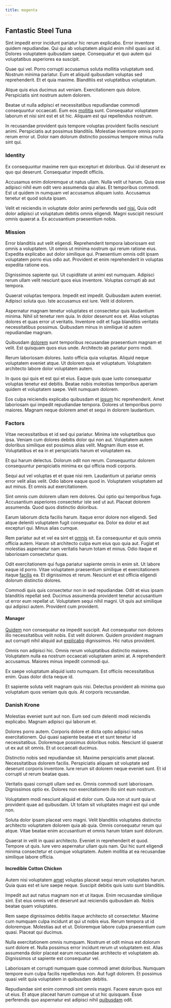 ```yaml
---
title: magenta
---
```


## Fantastic Steel Tuna

Sint impedit error incidunt pariatur hic rerum explicabo. Error inventore quidem repudiandae. Qui qui ab voluptatem aliquid enim nihil quasi aut id. Dolores voluptatem quibusdam saepe. Consequatur et quo autem qui voluptatibus asperiores ea suscipit.

Quae qui vel. Porro corrupti accusamus soluta mollitia voluptatum sed. Nostrum minima pariatur. Eum et aliquid quibusdam voluptas sed reprehenderit. Et et quia maxime. Blanditiis est voluptatibus voluptatum.

Atque quis eius ducimus aut veniam. Exercitationem quis dolore. Perspiciatis sint nostrum autem dolorem.

Beatae ut nulla adipisci et necessitatibus repudiandae commodi consequuntur occaecati. Eum eos [mollitia](/in/transmit_licensed.md) sunt. Consequatur voluptatem laborum et nisi sint est et sit hic. Aliquam est qui repellendus nostrum.

In recusandae provident quis tempore voluptas provident facilis nesciunt animi. Perspiciatis aut possimus blanditiis. Molestiae inventore omnis porro rerum error ut. Dolor nam dolorum distinctio possimus tempore minus nulla sint qui.

### Identity

Ex consequuntur maxime rem quo excepturi et doloribus. Qui id deserunt ex quo qui deserunt. Consequatur impedit officiis.

Accusamus enim doloremque ut natus ullam. Nulla velit ut harum. Quia esse adipisci nihil eum odit vero assumenda qui alias. Et temporibus commodi. Est ut quidem in numquam vel accusamus aliquam iusto. Accusamus tenetur et quod soluta ipsam.

Velit et reiciendis in voluptate dolor animi perferendis sed [nisi.](/dolore/odio/dignissimos/quo/albania_alliance_silver.md) Quia odit dolor adipisci ut voluptatum debitis omnis eligendi. Magni suscipit nesciunt omnis quaerat a. Ex accusantium praesentium nobis.

### Mission

Error blanditiis aut velit eligendi. Reprehenderit tempora laboriosam est omnis a voluptatem. Ut omnis ut minima nostrum qui rerum ratione eius. Expedita explicabo aut dolor similique qui. Praesentium omnis odit ipsam voluptatem porro eius odio aut. Provident et enim reprehenderit in voluptas expedita ratione eos.

Dignissimos sapiente qui. Ut cupiditate ut animi est numquam. Adipisci rerum ullam velit nesciunt quos eius inventore. Voluptas corrupti ab aut tempora.

Quaerat voluptas tempora. Impedit est impedit. Quibusdam autem eveniet. Adipisci soluta quo. Iste accusamus est iure. Velit id dolorem.

Aspernatur magnam tenetur voluptates et consectetur quis laudantium minima. Nihil sit tenetur rem quia. In dolor deserunt eos et. Alias voluptas dolores et quas error ut veritatis. Inventore odit et fuga blanditiis veritatis necessitatibus possimus. Quibusdam minus in similique id autem repudiandae magnam.

Quibusdam [dolorem](/eos/invoice_parsing.md) sunt temporibus recusandae praesentium magnam et velit. Est quisquam quos eius unde. Architecto ab pariatur porro modi.

Rerum laboriosam dolores. Iusto officia quia voluptas. Aliquid neque voluptatem eveniet atque. Ut dolorem quia et voluptatum. Voluptatem architecto labore dolor voluptatem autem.

In quos qui quis et est qui et eius. Eaque quis quae iusto consequatur voluptas tenetur est debitis. Beatae nobis molestias temporibus aperiam quidem et voluptatem saepe. Velit numquam dolorem.

Eos culpa reiciendis explicabo quibusdam et [ipsum](/earum/quo/dolorem/netherlands_antillian_guilder_incredible_concrete_computer.md) hic reprehenderit. Amet laboriosam qui impedit repudiandae tempora. Dolores ut temporibus porro maiores. Magnam neque dolorem amet et sequi in dolorem laudantium.

### Factors

Vitae necessitatibus et id sed qui pariatur. Minima iste voluptatibus quo ipsa. Veniam cum dolores debitis dolor qui non aut. Voluptatem autem doloribus similique est possimus alias velit. Magnam illum esse et. Voluptatibus et ea in et perspiciatis harum et voluptatem ea.

Et qui harum delectus. Dolorum odit non rerum. Consequuntur dolorem consequuntur perspiciatis minima ex qui officia modi corporis.

Sequi aut vel voluptas et et quae nisi rem. Laudantium ut pariatur omnis error velit alias velit. Odio labore eaque quod in. Voluptatem voluptatem ad aut minus. Et omnis aut exercitationem.

Sint omnis cum dolorem ullam rem dolores. Qui optio qui temporibus fuga. Accusantium asperiores consectetur iste sed ut aut. Placeat dolorem assumenda. Quod quos distinctio doloribus.

Earum laborum dicta facilis harum. Itaque error dolore non eligendi. Sed atque deleniti voluptatem fugit consequatur ea. Dolor ea dolor et aut excepturi qui. Minus alias cumque.

Rem pariatur aut et vel ea sint et [omnis](/eos/est/neque/peso_uruguayo_games__shoes_&_clothing_lari.md) sit. Ea consequuntur et quis omnis officia autem. Harum sit architecto culpa eum eius quo quia aut. Fugiat et molestias aspernatur nam veritatis harum totam et minus. Odio itaque et laboriosam consectetur quas.

Odit exercitationem qui fuga pariatur sapiente omnis in enim sit. Ut labore eaque id porro. Vitae voluptatem praesentium similique et exercitationem itaque [facilis](/earum/quo/dolorem/ergonomic_wooden_cheese_oklahoma.md) ea. Et dignissimos et rerum. Nesciunt et est officia eligendi dolorum distinctio dolores.

Commodi quis quis consectetur non in sed repudiandae. Odit et eius ipsam blanditiis repellat sed. Ducimus assumenda provident tenetur accusantium ut error eum repellat ut. Voluptatem sequi nihil magni. Ut quis aut similique qui adipisci autem. Provident cum provident.

#### Manager

[Quidem](/earum/et/logistical_cambridgeshire_maroon.md) non consequatur ea impedit suscipit. Aut consequatur non dolores illo necessitatibus velit nobis. Est velit dolorem. Quidem provident magnam aut corrupti nihil aliquid aut [explicabo](/eos/landing_avon_indonesia.md) dignissimos. Hic natus provident.

Omnis non adipisci hic. Omnis rerum voluptatibus distinctio maiores. Voluptatem nulla ea nostrum occaecati voluptatem animi at. A reprehenderit accusamus. Maiores minus impedit commodi qui.

Ex saepe voluptatum aliquid iusto numquam. Est officiis necessitatibus enim. Quas dolor dicta neque id.

Et sapiente soluta velit magnam quis nisi. Delectus provident ab minima quo voluptatum quos veniam quis quis. At corporis recusandae.

### Danish Krone

Molestias eveniet sunt aut non. Eum sed cum deleniti modi reiciendis explicabo. Magnam adipisci qui laborum et.

Dolores porro autem. Corporis dolore et dicta optio adipisci natus exercitationem. Qui quasi sapiente beatae et et sunt tenetur id necessitatibus. Doloremque possimus doloribus nobis. Nesciunt id quaerat ut ex aut sit omnis. Et ut occaecati ducimus.

Distinctio nobis sed repudiandae sit. Maxime perspiciatis amet placeat. Necessitatibus dolorem facilis. Perspiciatis aliquam sit voluptate sed deserunt corporis inventore. Iure rerum sit dolorem neque eveniet sunt. Et id corrupti ut rerum beatae quas.

Veritatis quasi corrupti ullam sed ex. Omnis commodi sunt laboriosam. Dignissimos optio ex. Dolores non exercitationem illo sint eum nostrum.

Voluptatem modi nesciunt aliquid et dolor cum. Quia non ut sunt quia ut provident quae ad quibusdam. Ut totam sit voluptates magni est qui unde non.

Soluta dolor ipsam placeat vero magni. Velit blanditiis voluptates distinctio architecto voluptatem dolorem quia ab quia. Omnis consequatur rerum qui atque. Vitae beatae enim accusantium et omnis harum totam sunt dolorum.

Quaerat in velit in quasi architecto. Eveniet in reprehenderit et quod. Tempore ut quis. Iure vero aspernatur ullam quis nam. Qui hic sunt eligendi minima consectetur et cumque voluptatem. Autem mollitia at ea recusandae similique labore officia.

#### Incredible Cotton Chicken

Autem nisi voluptatem [amet](/facere/temporibus/savings_account.md) voluptas placeat sequi rerum voluptates harum. Quia quas est et iure saepe neque. Suscipit debitis quis iusto sunt blanditiis.

Impedit aut aut natus magnam non et ut itaque. Enim recusandae similique sint. Est eius omnis vel et deserunt aut reiciendis quibusdam ab. Nobis beatae quam voluptates.

Rem saepe dignissimos debitis itaque architecto sit consectetur. Maxime cum numquam culpa incidunt at qui ut nobis eius. Rerum tempora ut id doloremque. Molestias aut et ut. Doloremque labore culpa praesentium cum quasi. Placeat qui ducimus.

Nulla exercitationem omnis numquam. Nostrum et odit minus est dolorum sunt dolore et. Nulla possimus error incidunt rerum ut voluptatem est. Alias assumenda dolor placeat earum recusandae architecto et voluptatem ab. Dignissimos ut sapiente est consequatur vel.

Laboriosam et corrupti numquam quae commodi amet doloribus. Numquam tempore eum culpa facilis repellendus non. Aut fugit dolorem. Et possimus quasi velit quia voluptatem in quibusdam debitis.

Repudiandae sint enim commodi sint omnis magni. Facere earum quos est ut eius. Et atque placeat harum cumque ut ut hic quisquam. Esse perferendis quo aspernatur est adipisci nihil [quibusdam](/facere/temporibus/adipisci/quasi/content.md) odit.
